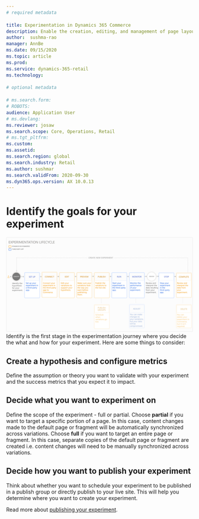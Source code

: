 ```yaml
---
# required metadata

title: Experimentation in Dynamics 365 Commerce
description: Enable the creation, editing, and management of page layout and content treatments in site builder. End-to-end experimentation support will be enabled for e-commerce pages, as well as entities within a page.
author:  sushma-rao 
manager: AnnBe
ms.date: 09/15/2020
ms.topic: article
ms.prod: 
ms.service: dynamics-365-retail
ms.technology: 

# optional metadata

# ms.search.form: 
# ROBOTS: 
audience: Application User
# ms.devlang: 
ms.reviewer: josaw
ms.search.scope: Core, Operations, Retail
# ms.tgt_pltfrm: 
ms.custom: 
ms.assetid: 
ms.search.region: global
ms.search.industry: Retail
ms.author: sushmar
ms.search.validFrom: 2020-09-30
ms.dyn365.ops.version: AX 10.0.13
---
```


# Identify the goals for your experiment

[ ![Experimentation user journey - Identify](./media/experimentation_identify.svg) ](./media/experimentation_identify.svg#lightbox)
Identify is the first stage in the experimentation journey where you decide the what and how for your experiment. Here are some things to consider:

## Create a hypothesis and configure metrics
Define the assumption or theory you want to validate with your experiment and the success metrics that you expect it to impact.

## Decide what you want to experiment on
Define the scope of the experiment - full or partial. Choose **partial** if you want to target a specific portion of a page. In this case, content changes made to the default page or fragment will be automatically synchronized across variations. Choose **full** if you want to target an entire page or fragment. In this case, separate copies of the default page or fragment are created i.e. content changes will need to be manually synchronized across variations.

## Decide how you want to publish your experiment
Think about whether you want to schedule your experiment to be published in a publish group or directly publish to your live site. This will help you determine where you want to create your experiment.

Read more about [publishing your experiment](experimentation-preview-publish.md).
